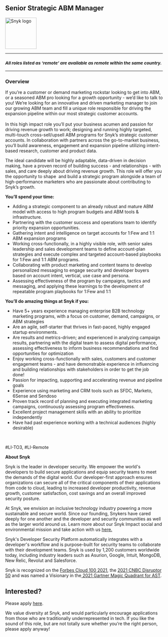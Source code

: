 Senior Strategic ABM Manager
---

<img src="https://res.cloudinary.com/snyk/image/upload/v1537345894/press-kit/brand/logo-black.png" width="100" alt="Snyk logo" />

<hr>
<h3><em><strong><sub>All roles listed as ‘remote’ are available as remote within the same country.</sub></strong></em></h3>
<hr>
<h3><strong>Overview</strong></h3>
<p><span style="font-weight: 400;">If you’re a customer or demand marketing rockstar looking to get into ABM, or a seasoned ABM pro looking for a growth opportunity - we’d like to talk to you! We’re looking for an innovative and driven marketing manager to join our growing ABM team and fill a unique role responsible for driving the expansion pipeline within our most strategic customer accounts. </span><span style="font-weight: 400;"><br></span><span style="font-weight: 400;"><br></span><span style="font-weight: 400;">In this high impact role you’ll put your business acumen and passion for driving revenue growth to work; designing and running highly targeted, multi-touch cross-sell/upsell ABM programs for Snyk’s strategic customer accounts. In collaboration with partners across the go-to-market business, you’ll build awareness, engagement and expansion pipeline utilizing intent-based research, customer and product data.&nbsp;</span></p>
<p><span style="font-weight: 400;">T</span><span style="font-weight: 400;">he ideal candidate will be highly adaptable, data-driven in decision making, have a proven record of building success - and relationships - with sales, and care deeply about driving revenue growth. This role will offer you the opportunity to shape&nbsp; and build a strategic program alongside a team of high-performance marketers who are passionate about contributing to Snyk’s growth.&nbsp;</span></p>
<p><strong>You’ll spend your time:</strong><span style="font-weight: 400;"><br></span></p>
<ul>
<li style="font-weight: 400;"><span style="font-weight: 400;">Adding a strategic component to an already robust and mature ABM model with access to high program budgets and ABM tools &amp; infrastructure.&nbsp;</span></li>
<li style="font-weight: 400;"><span style="font-weight: 400;">Partnering with the customer success and operations team to identify priority expansion opportunities.</span></li>
<li style="font-weight: 400;"><span style="font-weight: 400;">Gathering intent and intelligence on target accounts </span><span style="font-weight: 400;">for 1:Few and 1:1 ABM expansion programs</span></li>
<li style="font-weight: 400;"><span style="font-weight: 400;">Working cross-functionally, in a highly visible role, with senior sales leadership and sales development teams to define account-plan strategies and execute complex and targeted account-based playbooks for 1:Few and 1:1 ABM programs.</span></li>
<li style="font-weight: 400;"><span style="font-weight: 400;">Collaborating with product marketing and content teams to develop personalized messaging to engage security and developer buyers based on account intent, vertical, use case and persona.&nbsp;</span></li>
<li style="font-weight: 400;"><span style="font-weight: 400;">Assessing effectiveness of the program by campaigns, tactics and messaging, and applying these learnings to the development of repeatable program playbooks for 1:Few and 1:1&nbsp;</span></li>
</ul>
<p><strong>You’ll do amazing things at Snyk if you:&nbsp;</strong></p>
<ul>
<li style="font-weight: 400;"><span style="font-weight: 400;">Have 5+ years experience managing enterprise B2B technology marketing programs, with a focus on customer, demand, campaigns, or ABM strategies</span></li>
<li style="font-weight: 400;"><span style="font-weight: 400;">Are an agile, self-starter that thrives in fast-paced, highly engaged startup environments.&nbsp;</span></li>
<li style="font-weight: 400;"><span style="font-weight: 400;">Are results and metrics-driven; and experienced in analyzing campaign results, partnering with the digital team to assess digital performance, assessing effectiveness to inform business recommendations and find opportunities for optimization</span></li>
<li style="font-weight: 400;"><span style="font-weight: 400;">Enjoy working cross-functionally with sales, customers and customer engagement teams - and have demonstrable experience in influencing and building relationships with stakeholders in order to get the job done!&nbsp;</span></li>
<li style="font-weight: 400;"><span style="font-weight: 400;">Passion for impacting, supporting and accelerating revenue and pipeline goals&nbsp;</span></li>
<li style="font-weight: 400;"><span style="font-weight: 400;">Experience using marketing and CRM tools such as SFDC, Marketo, 6Sense and Sendoso&nbsp;</span></li>
<li style="font-weight: 400;"><span style="font-weight: 400;">Proven track record of planning and executing integrated marketing campaigns, continuously assessing program effectiveness.&nbsp;</span></li>
<li style="font-weight: 400;"><span style="font-weight: 400;">Excellent project management skills with an ability to prioritize independently</span></li>
<li style="font-weight: 400;"><span style="font-weight: 400;">Have had past experience working with a technical audiences (highly desirable)</span></li>
</ul>
<p>&nbsp;</p>
<p><span style="font-weight: 400;">#LI-TO3, #LI-Remote</span></p><div class="content-conclusion"><p><strong>About Snyk</strong></p>
<p><span style="font-weight: 400;">Snyk is the leader in developer security. We empower the world's developers to build secure applications and equip security teams to meet the demands of the digital world. Our developer-first approach ensures organizations can secure all of the critical components of their applications from code to cloud, leading to increased developer productivity, revenue growth, customer satisfaction, cost savings and an overall improved security posture.&nbsp;</span></p>
<p><span style="font-weight: 400;">At Snyk, we envision an inclusive technology industry powering a more sustainable and secure world.</span> <span style="font-weight: 400;">Since our founding, Snykers have cared deeply for one another and the developer and security communities as well as the larger world around us. Learn more about our Snyk Impact social and environmental mission and take action with us </span><a href="https://snyk.io/about/snyk-impact/"><span style="font-weight: 400;">here.</span></a></p>
<p><span style="font-weight: 400;">Snyk's Developer Security Platform automatically integrates with a developer's workflow and is purpose-built for security teams to collaborate with their development teams. Snyk is used by 1,200 customers worldwide today, including industry leaders such as Asurion, Google, Intuit, MongoDB, New Relic, Revolut and Salesforce.</span></p>
<p><span style="font-weight: 400;">Snyk is recognized on the </span><a href="https://www.forbes.com/cloud100/#6f24b5ba5f94"><span style="font-weight: 400;">Forbes Cloud 100 2021</span></a><span style="font-weight: 400;">, the </span><a href="https://www.cnbc.com/2021/05/25/these-are-the-2021-cnbc-disruptor-50-companies.html"><span style="font-weight: 400;">2021 CNBC Disruptor 50</span></a><span style="font-weight: 400;"> and was named a Visionary in the</span><a href="https://snyk.io/blog/snyk-visionary-2021-gartner-magic-quadrant-for-ast/"><span style="font-weight: 400;"> 2021 Gartner Magic Quadrant for AST</span></a><span style="font-weight: 400;">.</span></p></div>

Interested?
---

Please apply [here](https://boards.greenhouse.io/snyk/jobs/5733966002#app).

We value diversity at Snyk, and would particularly encourage applications from those who are traditionally underrepresented in tech.
If you like the sound of this role, but are not totally sure whether you’re the right person, please apply anyway!
